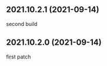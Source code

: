 2021.10.2.1 (2021-09-14)
------------------------
second build

2021.10.2.0 (2021-09-14)
------------------------
first patch